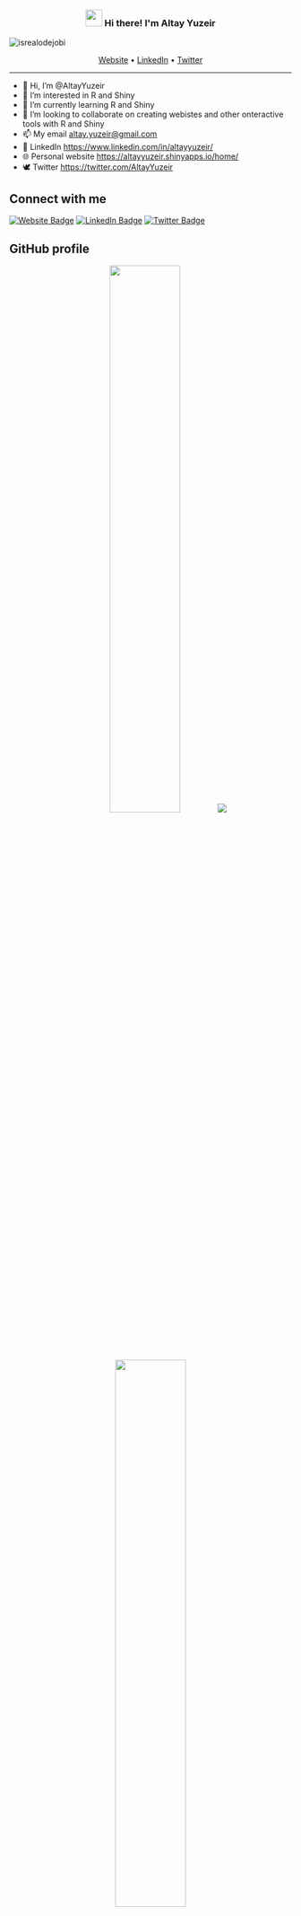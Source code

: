 <!-- Heading -->
<h3 align="center"><img src = "https://raw.githubusercontent.com/MartinHeinz/MartinHeinz/master/wave.gif" width = 30px> Hi there! I'm Altay Yuzeir</h3>

<!-- Profile Views -->

<p align="left"> <img src="https://komarev.com/ghpvc/?username=AltayYuzeir&label=Profile%20views&color=orange&style=flat" alt="isrealodejobi" />
</p>

<p align="center">
  <a href="https://altayyuzeir.shinyapps.io/home/">Website</a> •
  <a href="https://www.linkedin.com/in/altayyuzeir/">LinkedIn</a> •
  <a href="https://twitter.com/AltayYuzeir/">Twitter</a>

</p>

---

- 👋 Hi, I’m @AltayYuzeir
- 👀 I’m interested in R and Shiny
- 🌱 I’m currently learning R and Shiny
- 💞️ I’m looking to collaborate on creating webistes and other onteractive tools with R and Shiny
- 📫 My email altay.yuzeir@gmail.com
- :link: LinkedIn https://www.linkedin.com/in/altayyuzeir/
- :globe_with_meridians: Personal website https://altayyuzeir.shinyapps.io/home/
- :dove: Twitter https://twitter.com/AltayYuzeir


<h2>Connect with me </h2>
    <p>
  <a href="https://altayyuzeir.shinyapps.io/home/"><img src="https://img.shields.io/badge/-Altay Yuzeir-informational?style=plastic&amp;labelColor=informational&amp;logo=R&amp;link=https://altayyuzeir.shinyapps.io/home/" alt="Website Badge"></a>
        <a href="https://linkedin.com/in/altayyuzeir/"><img src="https://img.shields.io/badge/-Altay%20Yuzeir%20-blue?style=plastic&amp;labelColor=blue&amp;logo=LinkedIn&amp;link=https://linkedin.com/in/altayyuzeir/" alt="LinkedIn Badge"></a> 
       <a href="https://twitter.com/@AltayYuzeir/"><img src="https://img.shields.io/badge/-Altay Yuzeir-informational?style=plastic&amp;labelColor=informational&amp;logo=Twitter&amp;link=https://twitter.com/AltayYuzeir" alt="Twitter Badge"></a>
   </p>

  <h2>GitHub profile </h3>
  
  <p align="center">
  <img height="50%" width="auto" src ="https://github-readme-stats.vercel.app/api?username=AltayYuzeir&show_icons=true&count_private=true&theme=darcula&hide_border=true&hide=contribs&bg_color=00000000">
    <img src ="https://github-readme-streak-stats.herokuapp.com?user=AltayYuzeir&theme=darcula&hide_border=true&background=FFFFFF00">
  <img height="50%" width="auto" src ="https://github-readme-stats.vercel.app/api/top-langs/?username=AltayYuzeir&layout=compact&hide_border=true&theme=darcula&bg_color=00000000&langs_count=6&hide=jupyter%20notebook,tex,css,php&exclude_repo=Pacman-AI">


</p>



<!---
AltayYuzeir/AltayYuzeir is a ✨ special ✨ repository because its `README.md` (this file) appears on your GitHub profile.
You can click the Preview link to take a look at your changes.
--->
